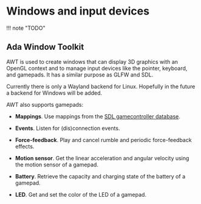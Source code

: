 # Windows and input devices

!!! note "TODO"

## Ada Window Toolkit

AWT is used to create windows that can display 3D graphics with
an OpenGL context and to manage input devices like the pointer, keyboard, and
gamepads. It has a similar purpose as GLFW and SDL.

Currently there is only a Wayland backend for Linux. Hopefully in the future a
backend for Windows will be added.

AWT also supports gamepads:

- **Mappings**. Use mappings from the [SDL gamecontroller database][url-sdl-gamecontroller-db].

- **Events**. Listen for (dis)connection events.

- **Force-feedback**. Play and cancel rumble and periodic force-feedback effects.

- **Motion sensor**. Get the linear acceleration and angular velocity using the motion
  sensor of a gamepad.

- **Battery**. Retrieve the capacity and charging state of the battery of a gamepad.

- **LED**. Get and set the color of the LED of a gamepad.

  [url-sdl-gamecontroller-db]: https://github.com/gabomdq/SDL_GameControllerDB
